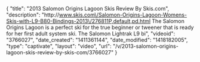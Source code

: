 {
    "title": "2013 Salomon Origins Lagoon Skis Review By Skis.com",
    "description": "http:\/\/www.skis.com\/Salomon-Origins-Lagoon-Womens-Skis-with-L9-B80-Bindings-2013\/276811P,default,pd.html  The Salomon Origins Lagoon is a perfect ski for the true beginner or tweener that is ready for her first adult system ski. The Salomon Lightrak L9 bi",
    "videoid": "3766027",
    "date_created": "1411361144",
    "date_modified": "1418182005",
    "type": "captivate",
    "layout": "video",
    "url": "\/v\/2013-salomon-origins-lagoon-skis-review-by-skis-com\/3766027"
}